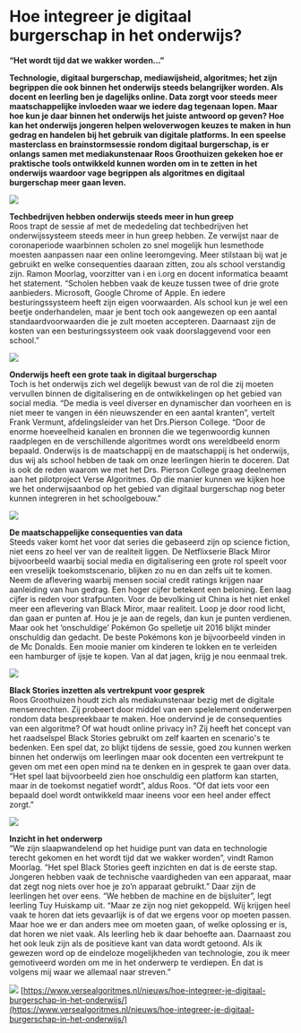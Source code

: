 # Hoe integreer je digitaal burgerschap in het onderwijs?
**“Het wordt tijd dat we wakker worden…”**

**Technologie, digitaal burgerschap, mediawijsheid, algoritmes; het zijn begrippen die ook binnen het onderwijs steeds belangrijker worden. Als docent en leerling ben je dagelijks online. Data zorgt voor steeds meer maatschappelijke invloeden waar we iedere dag tegenaan lopen. Maar hoe kun je daar binnen het onderwijs het juiste antwoord op geven? Hoe kan het onderwijs jongeren helpen weloverwogen keuzes te maken in hun gedrag en handelen bij het gebruik van digitale platforms. In een speelse masterclass en brainstormsessie rondom digitaal burgerschap, is er onlangs samen met mediakunstenaar Roos Groothuizen gekeken hoe er praktische tools ontwikkeld kunnen worden om in te zetten in het onderwijs waardoor vage begrippen als algoritmes en digitaal burgerschap meer gaan leven.**

![](https://www.versealgoritmes.nl/site/assets/files/1049/img_6835.1131x0-is.jpg)

**Techbedrijven hebben onderwijs steeds meer in hun greep**  
Roos trapt de sessie af met de mededeling dat techbedrijven het onderwijssysteem steeds meer in hun greep hebben. Ze verwijst naar de coronaperiode waarbinnen scholen zo snel mogelijk hun lesmethode moesten aanpassen naar een online leeromgeving. Meer stilstaan bij wat je gebruikt en welke consequenties daaraan zitten, zou als school verstandig zijn. Ramon Moorlag, voorzitter van i en i.org en docent informatica beaamt het statement. “Scholen hebben vaak de keuze tussen twee of drie grote aanbieders. Microsoft, Google Chrome of Apple. En iedere besturingssysteem heeft zijn eigen voorwaarden. Als school kun je wel een beetje onderhandelen, maar je bent toch ook aangewezen op een aantal standaardvoorwaarden die je zult moeten accepteren. Daarnaast zijn de kosten van een besturingssysteem ook vaak doorslaggevend voor een school.”

![](https://www.versealgoritmes.nl/site/assets/files/1049/img_6870.1131x0-is.jpg)

**Onderwijs heeft een grote taak in digitaal burgerschap**  
Toch is het onderwijs zich wel degelijk bewust van de rol die zij moeten vervullen binnen de digitalisering en de ontwikkelingen op het gebied van social media. “De media is veel diverser en dynamischer dan voorheen en is niet meer te vangen in één nieuwszender en een aantal kranten”, vertelt Frank Vermunt, afdelingsleider van het Drs.Pierson College. “Door de enorme hoeveelheid kanalen en bronnen die we tegenwoordig kunnen raadplegen en de verschillende algoritmes wordt ons wereldbeeld enorm bepaald. Onderwijs is de maatschappij en de maatschappij is het onderwijs, dus wij als school hebben de taak om onze leerlingen hierin te doceren. Dat is ook de reden waarom we met het Drs. Pierson College graag deelnemen aan het pilotproject Verse Algoritmes. Op die manier kunnen we kijken hoe we het onderwijsaanbod op het gebied van digitaal burgerschap nog beter kunnen integreren in het schoolgebouw.”

![](https://www.versealgoritmes.nl/site/assets/files/1049/img_6827.jpg?nc=10)

**De maatschappelijke consequenties van data**  
Steeds vaker komt het voor dat series die gebaseerd zijn op science fiction, niet eens zo heel ver van de realiteit liggen. De Netflixserie Black Miror bijvoorbeeld waarbij social media en digitalisering een grote rol speelt voor een vreselijk toekomstscenario, blijken zo nu en dan zelfs uit te komen. Neem de aflevering waarbij mensen social credit ratings krijgen naar aanleiding van hun gedrag. Een hoger cijfer betekent een beloning. Een laag cijfer is reden voor strafpunten. Voor de bevolking uit China is het niet enkel meer een aflevering van Black Miror, maar realiteit. Loop je door rood licht, dan gaan er punten af. Hou je je aan de regels, dan kun je punten verdienen. Maar ook het ‘onschuldige’ Pokémon Go spelletje uit 2016 blijkt minder onschuldig dan gedacht. De beste Pokémons kon je bijvoorbeeld vinden in de Mc Donalds. Een mooie manier om kinderen te lokken en te verleiden een hamburger of ijsje te kopen. Van al dat jagen, krijg je nou eenmaal trek.

![](https://www.versealgoritmes.nl/site/assets/files/1049/img_6841.1131x0-is.jpg)

**Black Stories inzetten als vertrekpunt voor gesprek**  
Roos Groothuizen houdt zich als mediakunstenaar bezig met de digitale mensenrechten. Zij probeert door middel van een spelelement onderwerpen rondom data bespreekbaar te maken. Hoe ondervind je de consequenties van een algoritme? Of wat houdt online privacy in? Zij heeft het concept van het raadselspel Black Stories gebruikt om zelf kaarten en scenario's te bedenken. Een spel dat, zo blijkt tijdens de sessie, goed zou kunnen werken binnen het onderwijs om leerlingen maar ook docenten een vertrekpunt te geven om met een open mind na te denken en in gesprek te gaan over data. “Het spel laat bijvoorbeeld zien hoe onschuldig een platform kan starten, maar in de toekomst negatief wordt”, aldus Roos. “Of dat iets voor een bepaald doel wordt ontwikkeld maar ineens voor een heel ander effect zorgt.”

![](https://www.versealgoritmes.nl/site/assets/files/1049/img_6864.1132x0-is.jpg)

**Inzicht in het onderwerp**  
“We zijn slaapwandelend op het huidige punt van data en technologie terecht gekomen en het wordt tijd dat we wakker worden”, vindt Ramon Moorlag. “Het spel Black Stories geeft inzichten en dat is de eerste stap. Jongeren hebben vaak de technische vaardigheden van een apparaat, maar dat zegt nog niets over hoe je zo’n apparaat gebruikt.” Daar zijn de leerlingen het over eens. “We hebben de machine en de bijsluiter”, legt leerling Tuy Huiskamp uit. “Maar ze zijn nog niet gekoppeld. Wij krijgen heel vaak te horen dat iets gevaarlijk is of dat we ergens voor op moeten passen. Maar hoe we er dan anders mee om moeten gaan, of welke oplossing er is, dat horen we niet vaak. Als leerling heb ik daar behoefte aan. Daarnaast zou het ook leuk zijn als de positieve kant van data wordt getoond. Als ik gewezen word op de eindeloze mogelijkheden van technologie, zou ik meer gemotiveerd worden om me in het onderwerp te verdiepen. En dat is volgens mij waar we allemaal naar streven.”

![](https://www.versealgoritmes.nl/site/assets/files/1049/img_6877-2.1131x0-is.jpg) 
 [https://www.versealgoritmes.nl/nieuws/hoe-integreer-je-digitaal-burgerschap-in-het-onderwijs/](https://www.versealgoritmes.nl/nieuws/hoe-integreer-je-digitaal-burgerschap-in-het-onderwijs/)
